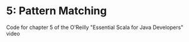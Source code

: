 # 5: Pattern Matching
Code for chapter 5 of the O'Reilly "Essential Scala for Java Developers" video
